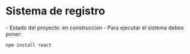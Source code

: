 <h1>Sistema de registro</h1>
- Estado del proyecto: en construccion
- Para ejecutar el sistema debes poner:

```npm install react```
